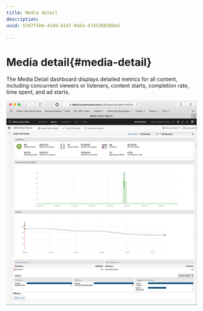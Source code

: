 ```yaml
---
title: Media detail
description: 
uuid: 57d7f5b0-41dd-41d7-9a5a-474528839be5

---
```


# Media detail{#media-detail}

The Media Detail dashboard displays detailed metrics for all content, including concurrent viewers or listeners, content starts, completion rate, time spent, and ad starts.

![](assets/media_detail.png)

